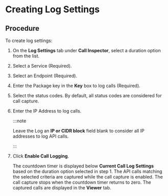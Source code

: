 ﻿---
sidebar_position: 2
---

# Creating Log Settings

<head>
  <meta name="guidename" content="API Management"/>
  <meta name="context" content="GUID-63ffcbf5-10ab-4b2b-b290-8b81c2ee1744"/>
</head>

## Procedure

To create log settings: 

1. On the **Log Settings** tab under **Call Inspector**, select a duration option from the list. 

2. Select a Service (Required). 

3. Select an Endpoint (Required). 

4. Enter the Package key in the **Key** box to log calls (Required). 

5. Select the status codes. By default, all status codes are considered for call capture. 

6. Enter the IP Address to log calls. 

   :::note
   
   Leave the Log an **IP or CIDR block** field blank to consider all IP addresses to log API calls. 

   :::

7. Click **Enable Call Logging**. 

   The countdown timer is displayed below **Current Call Log Settings** based on the duration option selected in step 1. The API calls matching the selected criteria are captured while the call capture is enabled. The call capture stops when the countdown timer returns to zero. The captured calls are displayed in the **Viewer** tab.
